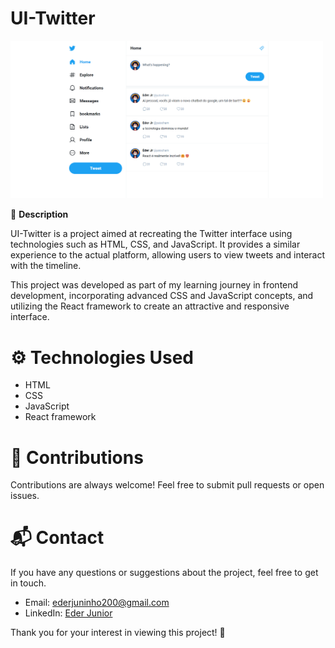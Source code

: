 # UI-Twitter

<img
  src="/src/assets/twitter.png"
  alt="Alt text"
  title="Optional title"
  style="display: inline-block; margin: 0 auto; max-width: 500px">


🚀 **Description**

UI-Twitter is a project aimed at recreating the Twitter interface using technologies such as HTML, CSS, and JavaScript. It provides a similar experience to the actual platform, allowing users to view tweets and interact with the timeline.

This project was developed as part of my learning journey in frontend development, incorporating advanced CSS and JavaScript concepts, and utilizing the React framework to create an attractive and responsive interface.

# ⚙️ Technologies Used
- HTML
- CSS
- JavaScript
- React framework

# 🤝 Contributions
Contributions are always welcome! Feel free to submit pull requests or open issues.

# 📬 Contact
If you have any questions or suggestions about the project, feel free to get in touch.

- Email: ederjuninho200@gmail.com
- LinkedIn: [Eder Junior](https://www.linkedin.com/in/ederjuniordev/)

Thank you for your interest in viewing this project! 🙌
